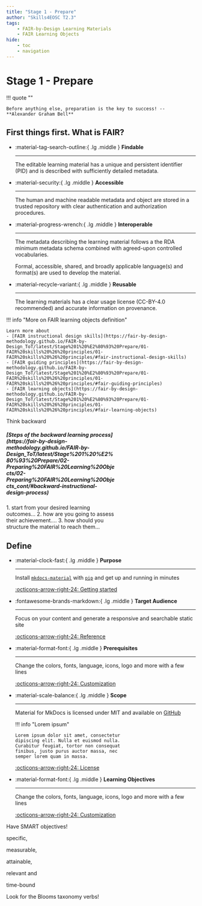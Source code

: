 ```yaml
---
title: "Stage 1 - Prepare"
author: "Skills4EOSC T2.3"
tags: 
    - FAIR-by-Design Learning Materials
    - FAIR Learning Objects
hide:
    - toc
    - navigation
---
```


# Stage 1 - Prepare

!!! quote ""

    Before anything else, preparation is the key to success! -- **Alexander Graham Bell​**

## First things first. What is FAIR?

<div class="grid cards" markdown>

-   :material-tag-search-outline:{ .lg .middle } __Findable__

    ---

    The editable learning material has a unique and persistent identifier (PID) and is described with sufficiently detailed metadata.

-   :material-security:{ .lg .middle } __Accessible__

    ---

    The human and machine readable metadata and object are stored in a trusted repository with clear authentication and authorization procedures.

-   :material-progress-wrench:{ .lg .middle } __Interoperable__

    ---

    The metadata describing the learning material follows a the RDA minimum metadata schema combined with agreed-upon controlled vocabularies.

    Formal, accessible, shared, and broadly applicable language(s) and format(s) are used to develop the material.

-   :material-recycle-variant:{ .lg .middle } __Reusable__

    ---

    The learning materials has a clear usage license (CC-BY-4.0 recommended) and accurate information on provenance.

</div>

!!! info "More on FAIR learning objects definition"

    Learn more about 
    - [FAIR instructional design skills](https://fair-by-design-methodology.github.io/FAIR-by-Design_ToT/latest/Stage%201%20%E2%80%93%20Prepare/01-FAIR%20skills%20%26%20principles/01-FAIR%20skills%20%26%20principles/#fair-instructional-design-skills)
    - [FAIR guiding principles](https://fair-by-design-methodology.github.io/FAIR-by-Design_ToT/latest/Stage%201%20%E2%80%93%20Prepare/01-FAIR%20skills%20%26%20principles/01-FAIR%20skills%20%26%20principles/#fair-guiding-principles)
    - [FAIR learning objects](https://fair-by-design-methodology.github.io/FAIR-by-Design_ToT/latest/Stage%201%20%E2%80%93%20Prepare/01-FAIR%20skills%20%26%20principles/01-FAIR%20skills%20%26%20principles/#fair-learning-objects)

<div class="row">
  <div class="col-sm-4">
    <div class="card text-white bg-primary mb-3" style="max-width: 18rem;">
      <div class="card-header"><i class="fa-brands fa-html5"></i> Think backward</div>
      <div class="card-body">
        <h5 class="card-title">[Steps of the backward learning process](https://fair-by-design-methodology.github.io/FAIR-by-Design_ToT/latest/Stage%201%20%E2%80%93%20Prepare/02-Preparing%20FAIR%20Learning%20Objects/02-Preparing%20FAIR%20Learning%20Objects_cont/#backward-instructional-design-process)</h5>
        <p class="card-text">1. start from your desired learning outcomes... 2. how are you going to assess their achievement.... 3. how should you structure the material to reach them...</p>
      </div>
    </div>
  </div>
</div>

## Define

<div class="grid cards" markdown>

-   :material-clock-fast:{ .lg .middle } __Purpose__

    ---

    Install [`mkdocs-material`](#) with [`pip`](#) and get up
    and running in minutes

    [:octicons-arrow-right-24: Getting started](https://google.com)

-   :fontawesome-brands-markdown:{ .lg .middle } __Target Audience__

    ---

    Focus on your content and generate a responsive and searchable static site

    [:octicons-arrow-right-24: Reference](https://google.com)

-   :material-format-font:{ .lg .middle } __Prerequisites__

    ---

    Change the colors, fonts, language, icons, logo and more with a few lines

    [:octicons-arrow-right-24: Customization](https://google.com)

-   :material-scale-balance:{ .lg .middle } __Scope__

    ---

    Material for MkDocs is licensed under MIT and available on [GitHub](https://github.com)

    !!! info "Lorem ipsum"

        Lorem ipsum dolor sit amet, consectetur
        dipiscing elit. Nulla et euismod nulla.
        Curabitur feugiat, tortor non consequat
        finibus, justo purus auctor massa, nec
        semper lorem quam in massa.

    [:octicons-arrow-right-24: License](https://google.com)
    
-   :material-format-font:{ .lg .middle } __Learning Objectives__

    ---

    Change the colors, fonts, language, icons, logo and more with a few lines

    [:octicons-arrow-right-24: Customization](https://google.com)

</div>



Have SMART objectives! ​

specific, ​

measurable, ​

attainable, ​

relevant and ​

time-bound​



Look for the Blooms taxonomy verbs!​


